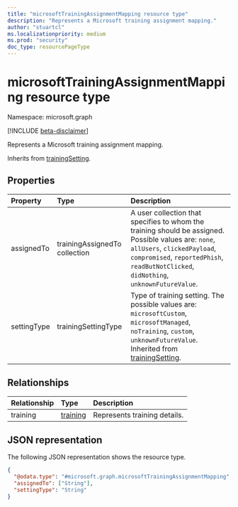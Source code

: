 ```yaml
---
title: "microsoftTrainingAssignmentMapping resource type"
description: "Represents a Microsoft training assignment mapping."
author: "stuartcl"
ms.localizationpriority: medium
ms.prod: "security"
doc_type: resourcePageType
---
```


# microsoftTrainingAssignmentMapping resource type

Namespace: microsoft.graph

[!INCLUDE [beta-disclaimer](../../includes/beta-disclaimer.md)]

Represents a Microsoft training assignment mapping.

Inherits from [trainingSetting](../resources/trainingsetting.md).

## Properties

|Property|Type|Description|
|:---|:---|:---|
|assignedTo|trainingAssignedTo collection|A user collection that specifies to whom the training should be assigned. Possible values are: `none`, `allUsers`, `clickedPayload`, `compromised`, `reportedPhish`, `readButNotClicked`, `didNothing`, `unknownFutureValue`. |
|settingType|trainingSettingType|Type of training setting. The possible values are: `microsoftCustom`, `microsoftManaged`, `noTraining`, `custom`, `unknownFutureValue`. Inherited from [trainingSetting](../resources/trainingsetting.md).|

## Relationships

|Relationship|Type|Description|
|:---|:---|:---|
|training|[training](../resources/training.md)|Represents training details.|

## JSON representation

The following JSON representation shows the resource type.
<!-- {
  "blockType": "resource",
  "@odata.type": "microsoft.graph.microsoftTrainingAssignmentMapping"
}
-->
``` json
{
  "@odata.type": "#microsoft.graph.microsoftTrainingAssignmentMapping",
  "assignedTo": ["String"],
  "settingType": "String"
}
```
